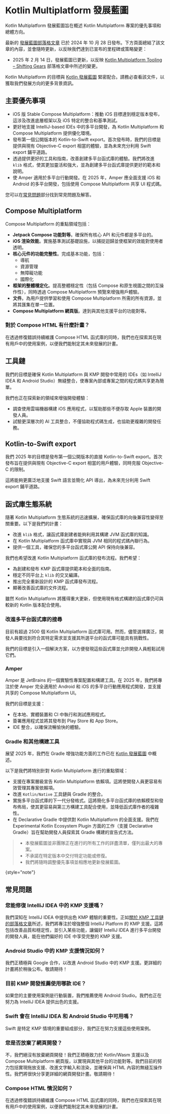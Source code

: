 # Kotlin Multiplatform 發展藍圖

Kotlin Multiplatform 發展藍圖旨在概述 Kotlin Multiplatform 專案的優先事項和總體方向。

最新的 [發展藍圖部落格文章](https://blog.jetbrains.com/kotlin/2024/10/kotlin-multiplatform-development-roadmap-for-2025/) 已於 2024 年 10 月 28 日發布。下方頁面總結了該文章的內容，並會隨時更新，以反映我們達到已宣布的里程碑或策略變更：

*   2025 年 2 月 14 日，發展藍圖已更新，以反映 [Kotlin Multiplatform Tooling – Shifting Gears](https://blog.jetbrains.com/kotlin/2025/02/kotlin-multiplatform-tooling-shifting-gears/) 部落格文章中所述的變更。

Kotlin Multiplatform 的目標與 [Kotlin 發展藍圖](https://kotlinlang.org/docs/roadmap.html) 緊密配合。請務必查看該文件，以獲取我們發展方向的更多背景資訊。

## 主要優先事項

*   iOS 版 Stable Compose Multiplatform：推動 iOS 目標達到穩定版本發布，這涉及改進底層框架以及 iOS 特定的整合和基準測試。
*   更好地支援 IntelliJ-based IDEs 中的多平台開發，為 Kotlin Multiplatform 和 Compose Multiplatform 提供優化環境。
*   發布第一個公開版本的 Kotlin-to-Swift export。首次發布時，我們的目標是提供與現有 Objective-C export 相當的體驗，並為未來充分利用 Swift export 鋪平道路。
*   透過提供更好的工具和指南，改善創建多平台函式庫的體驗。我們將改進 `klib` 格式，使其更加靈活和強大，並為創建多平台函式庫提供更好的範本和說明。
*   使 Amper 適用於多平台行動開發。在 2025 年，Amper 應全面支援 iOS 和 Android 的多平台開發，包括使用 Compose Multiplatform 共享 UI 程式碼。

您可以在[常見問題](#faq)部分找到常見問題及解答。

## Compose Multiplatform

Compose Multiplatform 的重點領域包括：

*   **Jetpack Compose 功能對等**。確保所有核心 API 和元件都是多平台的。
*   **iOS 渲染效能**。實施基準測試基礎設施，以捕捉迴歸並使框架的效能對使用者透明。
*   **核心元件的功能完整性**。完成基本功能，包括：
    *   導航
    *   資源管理
    *   無障礙功能
    *   國際化
*   **框架的整體穩定化**。提高整體穩定性（包括 Compose 和原生視圖之間的互操作性），同時透過 Compose Multiplatform 預覽來增強用戶體驗。
*   **文件**。為用戶提供學習和使用 Compose Multiplatform 所需的所有資源，並將其匯集在單一位置。
*   **Compose Multiplatform 網頁版**。達到與其他支援平台的功能對等。

### 對於 Compose HTML 有什麼計畫？

在透過修復錯誤持續維護 Compose HTML 函式庫的同時，我們也在探索其在現有用戶中的使用案例，以便我們能制定其未來發展的計畫。

## 工具鏈

我們的目標是確保 Kotlin Multiplatform 與 KMP 開發中常用的 IDEs（如 IntelliJ IDEA 和 Android Studio）無縫整合，使專案內部或專案之間的程式碼共享更為簡單。

我們也正在探索新的領域來增強開發體驗：

*   調查使用雲端機器構建 iOS 應用程式，以幫助那些不便存取 Apple 裝置的開發人員。
*   試驗更深層次的 AI 工具整合，不僅協助程式碼生成，也協助更複雜的開發任務。

## Kotlin-to-Swift export

我們 2025 年的目標是發布第一個公開版本的直接 Kotlin-to-Swift export。首次發布旨在提供與現有 Objective-C export 相當的用戶體驗，同時克服 Objective-C 的限制。

這將能夠更廣泛地支援 Swift 語言並簡化 API 導出，為未來充分利用 Swift export 鋪平道路。

## 函式庫生態系統

隨著 Kotlin Multiplatform 生態系統的迅速擴展，確保函式庫的向後兼容性變得至關重要。以下是我們的計畫：

*   改進 `klib` 格式，讓函式庫創建者能夠利用其構建 JVM 函式庫的知識。
*   在 Kotlin Multiplatform 函式庫中實現與 JVM 相同的程式碼內聯行為。
*   提供一個工具，確保您的多平台函式庫公開 API 保持向後兼容。

我們也希望改進 Kotlin Multiplatform 函式庫的發布流程。我們希望：

*   為創建和發布 KMP 函式庫提供範本和全面的指南。
*   穩定不同平台上 `klib` 的交叉編譯。
*   推出完全重新設計的 KMP 函式庫發布流程。
*   顯著改善函式庫的文件流程。

雖然 Kotlin Multiplatform 將獲得重大更新，但使用現有格式構建的函式庫仍可與較新的 Kotlin 版本配合使用。

### 改進多平台函式庫的搜尋

目前有超過 2500 個 Kotlin Multiplatform 函式庫可用。然而，儘管選擇廣泛，開發人員要找到符合其特定需求並支援其所選平台的函式庫可能具有挑戰性。

我們的目標是引入一個解決方案，以方便發現這些函式庫並允許開發人員輕鬆試用它們。

### Amper

Amper 是 JetBrains 的一個實驗性專案配置和構建工具。在 2025 年，我們將專注於使 Amper 完全適用於 Android 和 iOS 的多平台行動應用程式開發，並支援共享的 Compose Multiplatform UI。

我們的目標是支援：

*   在本地、實體裝置和 CI 中執行和測試應用程式。
*   簽署應用程式並將其發布到 Play Store 和 App Store。
*   IDE 整合，以確保流暢愉快的體驗。

### Gradle 和其他構建工具

展望 2025 年，我們在 Gradle 增強功能方面的工作已在 [Kotlin 發展藍圖](https://kotlinlang.org/docs/roadmap.html#tooling) 中概述。

以下是我們將特別針對 Kotlin Multiplatform 進行的重點領域：

*   支援在專案層級宣告 Kotlin Multiplatform 依賴項。這將使開發人員更容易有效管理其專案依賴項。
*   改進 `Kotlin/Native` 工具鏈與 Gradle 的整合。
*   實施多平台函式庫的下一代分發格式。這將簡化多平台函式庫的依賴模型和發布佈局，使其更容易與第三方構建工具配合使用，並降低函式庫作者的複雜性。
*   在 Declarative Gradle 中提供對 Kotlin Multiplatform 的全面支援。我們在 Experimental Kotlin Ecosystem Plugin 方面的工作（支援 Declarative Gradle）旨在幫助開發人員探索其 Gradle 構建的宣告式方法。

> *   本發展藍圖並非團隊正在進行的所有工作的詳盡清單，僅列出最大的專案。
> *   不承諾在特定版本中交付特定功能或修復。
> *   我們將隨時調整優先事項並相應地更新發展藍圖。
>
{style="note"}

## 常見問題

### 您能修復 IntelliJ IDEA 中的 KMP 支援嗎？

我們深知在 IntelliJ IDEA 中提供出色 KMP 體驗的重要性。正如[關於 KMP 工具鏈的部落格文章](https://blog.jetbrains.com/kotlin/2025/02/kotlin-multiplatform-tooling-shifting-gears/)所述，我們將專注於增強整個 IntelliJ Platform 的 KMP 支援。這將包括改善品質和穩定性，並引入某些功能，讓偏好 IntelliJ IDEA 進行多平台開發的開發人員，能在他們偏好的 IDE 中享受完整的 KMP 支援。

### Android Studio 中的 KMP 支援情況如何？

我們正積極與 Google 合作，以改進 Android Studio 中的 KMP 支援。更詳細的計畫將於稍後公布。敬請期待！

### 目前 KMP 開發推薦使用哪款 IDE？

如果您的主要使用案例是行動裝置，我們推薦使用 Android Studio。我們也正在努力為 IntelliJ IDEA 提供出色的支援。

### Swift 會在 IntelliJ IDEA 和 Android Studio 中可用嗎？

Swift 是特定 KMP 情境的重要組成部分，我們正在努力支援這些使用案例。

### 您是否放棄了網頁開發？

不，我們絕沒有放棄網頁開發！我們正積極致力於 Kotlin/Wasm 支援以及 Compose Multiplatform 網頁版，以實現與其他平台的功能對等。我們目前的努力包括實現拖放支援、改進文字輸入和渲染，並確保與 HTML 內容的無縫互操作性。我們將很快分享更詳細的網頁開發計畫。敬請期待！

### Compose HTML 情況如何？

在透過修復錯誤持續維護 Compose HTML 函式庫的同時，我們也在探索其在現有用戶中的使用案例，以便我們能制定其未來發展的計畫。